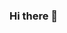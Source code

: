 ### Hi there 👋

<!--
**Pa0laFl0res/Pa0laFl0res** is a ✨ _special_ ✨ repository because its `README.md` (this file) appears on your GitHub profile.

# Certifications / Badges
![Az900](![microsoft-certified-azure-fundamentals](https://user-images.githubusercontent.com/99099314/222844696-4562cb1a-bb94-4aa8-b346-0cdf41dc54c1.png)
) ![DP100](![microsoft-certified-azure-data-scientist-associate](https://user-images.githubusercontent.com/99099314/222844724-642bd474-33c0-4203-a610-2cbae6878b2a.png)
) ![PL300](![microsoft-certified-power-bi-data-analyst-associate](https://user-images.githubusercontent.com/99099314/222844782-e4c86c95-375e-4faf-98a7-eb8ee8415395.png)
)

- 🔭 I’m currently working on ...
- 🌱 I’m currently learning ...
- 👯 I’m looking to collaborate on ...
- 🤔 I’m looking for help with ...
- 💬 Ask me about ...
- 📫 How to reach me: ...
- 😄 Pronouns: ...
- ⚡ Fun fact: ...
-->
